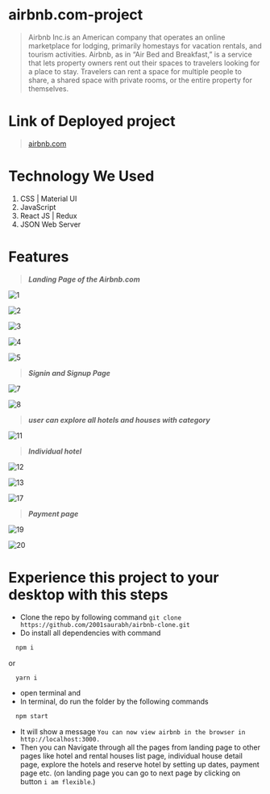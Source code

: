 # airbnb.com-project
> Airbnb Inc.is an American company that operates an online marketplace for lodging, primarily homestays for vacation rentals, and tourism activities.
> Airbnb, as in “Air Bed and Breakfast,” is a service that lets property owners rent out their spaces to travelers looking for a place to stay. Travelers can rent a space for multiple people to share, a shared space with private rooms, or the entire property for themselves.

# Link of Deployed project

> [airbnb.com](https://airbnbclonedeployed.netlify.app)

# Technology We Used
1. CSS | Material UI
2. JavaScript 
3. React JS | Redux
4. JSON Web Server

# Features
> ***Landing Page of the Airbnb.com***
>
![1](https://user-images.githubusercontent.com/64681134/162973733-43d5a8a0-fdf2-40f8-bb41-6aa1e3c891e3.jpg)
>
![2](https://user-images.githubusercontent.com/64681134/162973834-79921432-ca6e-44f5-8d94-31305cedeaa4.jpg)
>
![3](https://user-images.githubusercontent.com/64681134/162973860-94f68781-4a70-4278-8a64-ec4d5d385696.jpg)
>
![4](https://user-images.githubusercontent.com/64681134/162973893-ed7b5266-2ea5-4d17-8505-5339efd3e673.jpg)
>
![5](https://user-images.githubusercontent.com/64681134/162973922-d2983706-b002-4bdf-96fc-a7d6e668b339.jpg)
>
> ***Signin and Signup Page*** 
>
![7](https://user-images.githubusercontent.com/64681134/162973960-53eaa3b6-9356-4acc-a8ff-c30989d9d64e.jpg)
>
![8](https://user-images.githubusercontent.com/64681134/162973985-7ebfedcf-fbbc-4441-bbc6-29cf5fbf5243.jpg)
>
> ***user can explore all hotels and houses with category***
>
![11](https://user-images.githubusercontent.com/64681134/162974032-70544645-8722-4fbc-826c-82ec7a88d7aa.jpg)
>
> ***Individual hotel*** 
>
![12](https://user-images.githubusercontent.com/64681134/162974067-8d1bfea9-6ed8-4137-9240-48fe9a796f75.jpg)
>
![13](https://user-images.githubusercontent.com/64681134/162974107-519d9106-8ec8-4cf3-b2ed-c095fecff350.jpg)
>
![17](https://user-images.githubusercontent.com/64681134/162974129-88c13d9d-49d4-4cb0-8e38-37abbb69e3e8.jpg)
>
> ***Payment page*** 
>
![19](https://user-images.githubusercontent.com/64681134/162974149-fde57487-2541-4550-9fad-16a63f5b9ed4.jpg)
>
![20](https://user-images.githubusercontent.com/64681134/162974161-4fdeb519-e750-416f-ace0-0c928d48fe71.jpg)


# Experience this project to your desktop with this steps 
- Clone the repo by following command ```git clone https://github.com/2001saurabh/airbnb-clone.git```
- Do install all dependencies with command 
```js
  npm i
``` 
or
```js
  yarn i
```
- open terminal and
- In  terminal, do run the folder by the following commands
```js
  npm start
```
-  It will show a message ```You can now view airbnb in the browser in http://localhost:3000.```
- Then you can Navigate through all the pages from landing page to other pages like hotel and rental houses list page, individual house detail page, explore the hotels and reserve hotel by setting up dates, payment page etc. (on landing page you can go to next page by clicking on button ```i am flexible```.)
